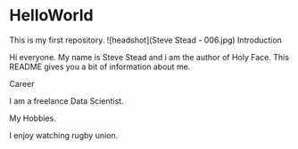 # HelloWorld
This is my first repository.
![headshot](Steve Stead - 006.jpg)
Introduction

Hi everyone. My name is Steve Stead and i am the author of Holy Face. This README gives you a bit of information about me.

Career

I am a freelance Data Scientist.

My Hobbies.

I enjoy watching rugby union.
